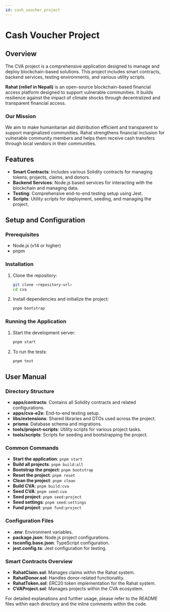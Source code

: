 ```yaml
---
id: cash_voucher_project
---
```


# Cash Voucher Project

## Overview

The CVA project is a comprehensive application designed to manage and deploy blockchain-based solutions. This project includes smart contracts, backend services, testing environments, and various utility scripts.

**Rahat (relief in Nepali)** is an open-source blockchain-based financial access platform designed to support vulnerable communities. It builds resilience against the impact of climate shocks through decentralized and transparent financial access.

### Our Mission

We aim to make humanitarian aid distribution efficient and transparent to support marginalized communities. Rahat strengthens financial inclusion for vulnerable community members and helps them receive cash transfers through local vendors in their communities.

## Features

- **Smart Contracts**: Includes various Solidity contracts for managing tokens, projects, claims, and donors.
- **Backend Services**: Node.js based services for interacting with the blockchain and managing data.
- **Testing**: Comprehensive end-to-end testing setup using Jest.
- **Scripts**: Utility scripts for deployment, seeding, and managing the project.

## Setup and Configuration

### Prerequisites

- Node.js (v14 or higher)
- pnpm

### Installation

1. Clone the repository:

   ```bash
   git clone <repository-url>
   cd cva
   ```

2. Install dependencies and initialize the project:

   ```bash
   pnpm bootstrap
   ```

### Running the Application

1. Start the development server:

   ```bash
   pnpm start
   ```

2. To run the tests:

   ```bash
   pnpm test
   ```

## User Manual

### Directory Structure

- **apps/contracts**: Contains all Solidity contracts and related configurations.
- **apps/cva-e2e**: End-to-end testing setup.
- **libs/extensions**: Shared libraries and DTOs used across the project.
- **prisma**: Database schema and migrations.
- **tools/project-scripts**: Utility scripts for various project tasks.
- **tools/scripts**: Scripts for seeding and bootstrapping the project.

### Common Commands

- **Start the application**: `pnpm start`
- **Build all projects**: `pnpm build:all`
- **Bootstrap the project**: `pnpm bootstrap`
- **Reset the project**: `pnpm reset`
- **Clean the project**: `pnpm clean`
- **Build CVA**: `pnpm build:cva`
- **Seed CVA**: `pnpm seed:cva`
- **Seed project**: `pnpm seed:project`
- **Seed settings**: `pnpm seed:settings`
- **Fund project**: `pnpm fund:project`

### Configuration Files

- **.env**: Environment variables.
- **package.json**: Node.js project configurations.
- **tsconfig.base.json**: TypeScript configuration.
- **jest.config.ts**: Jest configuration for testing.

### Smart Contracts Overview

- **RahatClaim.sol**: Manages claims within the Rahat system.
- **RahatDonor.sol**: Handles donor-related functionality.
- **RahatToken.sol**: ERC20 token implementation for the Rahat system.
- **CVAProject.sol**: Manages projects within the CVA ecosystem.

For detailed explanations and further usage, please refer to the README files within each directory and the inline comments within the code.
